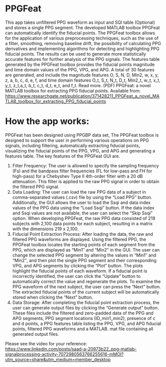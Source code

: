 # PPGFeat
This app takes unfiltered PPG waveform as input and SQI table (Optional) and stores a single PPG segment.
The developed MATLAB toolbox PPGFeat can automatically identify the fiducial points. The PPGFeat toolbox allows for the application of various preprocessing techniques, such as the use of a filter, smoothing, removing baseline drift, the possibility of calculating PPG derivatives and implementing algorithms for detecting and highlighting PPG fiducial points. The results can be used to generate more statistically accurate features for further analysis of the PPG signals.
The features table generated by the PPGFeat toolbox provides the fiducial points magnitude and time domain values of the PPG, VPG, and APG. A total of 30 features are generated, and include the magnitude features O, S, N, D, Min2, w, x, y, z, a, b, c, d, e, f, and time domain features O_t, S_t, N_t, D_t, Min2_t, w_t, x_t, y_t, z_t,a_t, b_t, c_t, d_t, e_t, and f_t. 
Read more.
(PDF) PPGFeat: a novel MATLAB toolbox for extracting PPG fiducial points. Available from: https://www.researchgate.net/publication/371428211_PPGFeat_a_novel_MATLAB_toolbox_for_extracting_PPG_fiducial_points

# How the app works:

PPGFeat has been designed using PPGBP data set,
The PPGFeat toolbox is designed to support the user in performing various operations on PPG signals, including filtering, automatically extracting fiducial points, visualizing the fiducial points of the PPG, VPG, and APG and generating a features table. The key features of the PPGFeat GUI are.
1. Filter Frequency: The user is allowed to specify the sampling frequency (Fs) and the bandpass filter frequencies (FL for low-pass and FH for high-pass) for a Chebyshev Type II 4th-order filter with a 20 dB attenuation. This filter is applied to the raw PPG signal in order to obtain the filtered PPG signal.
2. Data Loading: The user can load the raw PPG data of a subject in comma-separated values (.csv) file by using the “Load PPG” button. Additionally, the GUI allows the user to load the Ssqi and data index values of the PPG data using the “Load Ssqi” button. If the data index and Ssqi values are not available, the user can select the “Skip Ssqi” option. When developing PPGFeat, the raw PPG data consisted of 219 subjects with 2,100 data points for each subject, resulting in a matrix with the dimensions 219 x 2,100.
3. Fiducial Point Extraction Process: After loading the data, the raw and filtered PPG waveforms are displayed. Using the filtered PPG, the PPGFeat toolbox locates the starting points of each segment from the PPG, which are displayed as “Min1″ and “Min2″ in the GUI. The user can change the selected PPG segment by altering the values in “Min1″ and “Min2″, and then plot the single PPG segment and their corresponding VPG, and APG segments by clicking the “Plot” button. The plots highlight the fiducial points of each waveform. If a fiducial point is incorrectly identified, the user can click the “Update” button to automatically correct the value and regenerate the plots. To examine the PPG waveform of the next subject, the user can press the “Next” button. The extracted fiducial points of the current subject will be automatically stored when clicking the “Next” button.
4. Data Storage: After completing the fiducial point extraction process, the user can generate output files by clicking the “Generate output” button. These files include the filtered and zero-padded data of the PPG and APG segments, PPG segment locations (ID_min1_min2), presence of c and d points, a PPG features table listing the PPG, VPG, and APG fiducial points, filtered PPG waveforms and a MATLAB. mat file containing all generated output files.

Please see the video for your reference:
https://www.linkedin.com/posts/saad-a-20973b22_ppg-matlab-signalprocessing-activity-7072980563766255616-mMOl?utm_source=share&utm_medium=member_desktop
